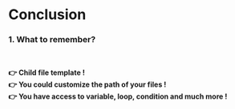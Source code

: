 # Conclusion

### 1. What to remember?

<br>

**👉 Child file template !**<br>
**👉 You could customize the path of your files !**<br>
**👉 You have access to variable, loop, condition and much more !**

<br>

